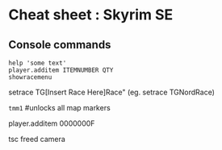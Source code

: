 # Cheat sheet : Skyrim SE

## Console commands

    help 'some text'
    player.additem ITEMNUMBER QTY
    showracemenu

setrace TG[Insert Race Here]Race" 
(eg. setrace TGNordRace)

`tmm1` #unlocks all map markers

player.additem 0000000F

tsc
freed camera

